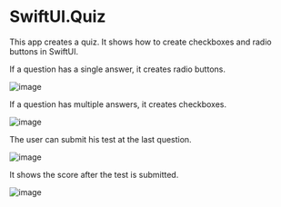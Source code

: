 # SwiftUI.Quiz

This app creates a quiz. It shows how to create checkboxes and radio buttons in SwiftUI.

If a question has a single answer, it creates radio buttons.

![image](https://user-images.githubusercontent.com/15805568/143721854-7dccefe3-1a90-4914-8a6b-3ba6636d2b0f.png)

If a question has multiple answers, it creates checkboxes.

![image](https://user-images.githubusercontent.com/15805568/143721872-106283d4-7bf7-4367-813f-10a98db5af31.png)

The user can submit his test at the last question.

![image](https://user-images.githubusercontent.com/15805568/143721911-be8c737a-c6c0-45d6-ac53-951f760fa66d.png)

It shows the score after the test is submitted.

![image](https://user-images.githubusercontent.com/15805568/143721961-df572074-09d2-4cd7-b031-6c04a23d4e0f.png)
